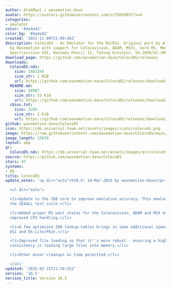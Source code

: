 ```yaml
---
author: AlekMaul / wavemotion-dave
avatar: https://avatars.githubusercontent.com/u/75039837?v=4
categories:
- emulator
color: '#4a4a42'
color_bg: '#4a4a42'
created: '2021-11-09T21:09:48Z'
description: ColecoDS - An Emulator for the DS/DSi. Original port by Alekmaul. Phoenix-Edition
  by Wavemotion with support for Colecovision, ADAM, MSX1, Sord-M5, Memotech MTX,
  Spectravision SVI, Hanimex Pencil II, Tatung Einstein, SG-1000/SC-3000 and the Creativision.
download_page: https://github.com/wavemotion-dave/ColecoDS/releases
downloads:
  ColecoDS.nds:
    size: 1483264
    size_str: 1 MiB
    url: https://github.com/wavemotion-dave/ColecoDS/releases/download/10.5/ColecoDS.nds
  README.md:
    size: 54987
    size_str: 53 KiB
    url: https://github.com/wavemotion-dave/ColecoDS/releases/download/10.5/README.md
  cbios.txt:
    size: 2265
    size_str: 2 KiB
    url: https://github.com/wavemotion-dave/ColecoDS/releases/download/10.5/cbios.txt
github: wavemotion-dave/ColecoDS
icon: https://db.universal-team.net/assets/images/icons/colecods.png
image: https://raw.githubusercontent.com/wavemotion-dave/ColecoDS/main/arm9/gfx_data/pdev_tbg0.png
image_length: 15870
layout: app
qr:
  ColecoDS.nds: https://db.universal-team.net/assets/images/qr/colecods-nds.png
source: https://github.com/wavemotion-dave/ColecoDS
stars: 47
systems:
- DS
title: ColecoDS
update_notes: '<p dir="auto">V10.5: 14-Mar-2025 by wavemotion-dave</p>

  <ul dir="auto">

  <li>Update to the Z80 core to improve emulation accuracy. This emulator now passes
  the ZEXALL test suite.</li>

  <li>Added proper M1 wait states for the Colecovision, ADAM and MSX emulation for
  improved CPU handling.</li>

  <li>A few optimized Z80 lookup-tables brings in some additional speed for both the
  DSi and DS-Lite/Phat.</li>

  <li>Improved file loading so that it''s more robust - ensuring a higher level of
  consistency in loading large files into memory.</li>

  <li>Other minor cleanups as time permitted.</li>

  </ul>'
updated: '2025-03-15T21:20:55Z'
version: '10.5'
version_title: Version 10.5
---
```

